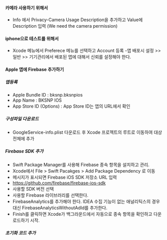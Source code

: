 #### 카메라 사용하기 위해서 
- Info 에서 Privacy-Camera Usage Description을 추가하고 Value에 Description 입력 (We need the camera permission)
#### iphone으로 테스트를 위해서 
- Xcode 메뉴에서 Preferece 메뉴를 선택하고 Account 등록 
-앱 배포시 설정 >> 일반 >> 기기관리에서 배포된 앱에 대해서 신뢰를 설정해야 한다. 
    
#### Apple 앱에 Firebase  추가하기
##### 앱등록 
- Apple Bundle ID :  bksnp.bksnpios
- App Name : BKSNP IOS
- App Store ID (Options) : App Store ID는 앱의 URL에서 확인
##### 구성파일 다운로드
- GoogleService-info.plist 다운로드 후 Xcode 프로젝트의 루트로 이동하여 대상 전체에 추가
       
##### Firebase SDK 추가
- Swift Package Manager를 사용해 Firebase 종속 항목을 설치하고 관리. 
- Xcode에서 File > Swift Pacakges > Add Package Dependency 로 이동 
- 메시지가 표시되면 Firebase iOS SDK 저장소 URL 입력 
- https://github.com/firebase/firebase-ios-sdk
- 사용할 SDK 버전 선택 
- 사용할 Firebase 라이브러리를 선택한다. 
- FirebaseAnalytics를 추가해야 한다. IDEA 수집 기능이 없는 애널리틱스의 경우 대신 FirebaseAnalyticsWithoutAdId를 추가한다. 
- Finish를 클릭하면 Xcode가 백그라운드에서 자동으로 종속 항목을 확인하고 다운로드하기 시작.
##### 초기화 코드 추가 

